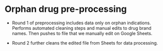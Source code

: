 # Orphan drug pre-processing

* Round 1 of preprocessing includes data only on orphan indications. Performs automated cleaning steps and manual edits to drug brand names. Then pushes to file that we manually edit on Google Sheets.

* Round 2 further cleans the edited file from Sheets for data processing.
